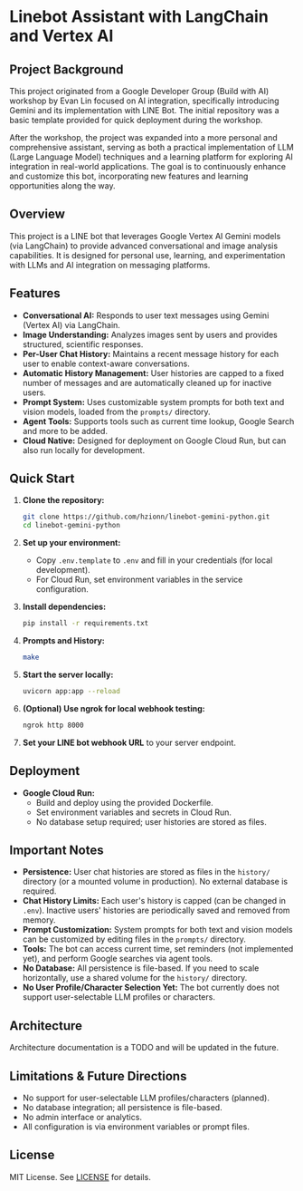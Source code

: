 # Linebot Assistant with LangChain and Vertex AI

## Project Background

This project originated from a Google Developer Group (Build with AI) workshop by Evan Lin focused on AI integration, specifically introducing Gemini and its implementation with LINE Bot. The initial repository was a basic template provided for quick deployment during the workshop.

After the workshop, the project was expanded into a more personal and comprehensive assistant, serving as both a practical implementation of LLM (Large Language Model) techniques and a learning platform for exploring AI integration in real-world applications. The goal is to continuously enhance and customize this bot, incorporating new features and learning opportunities along the way.

## Overview

This project is a LINE bot that leverages Google Vertex AI Gemini models (via LangChain) to provide advanced conversational and image analysis capabilities. It is designed for personal use, learning, and experimentation with LLMs and AI integration on messaging platforms.

## Features

- **Conversational AI:** Responds to user text messages using Gemini (Vertex AI) via LangChain.
- **Image Understanding:** Analyzes images sent by users and provides structured, scientific responses.
- **Per-User Chat History:** Maintains a recent message history for each user to enable context-aware conversations.
- **Automatic History Management:** User histories are capped to a fixed number of messages and are automatically cleaned up for inactive users.
- **Prompt System:** Uses customizable system prompts for both text and vision models, loaded from the `prompts/` directory.
- **Agent Tools:** Supports tools such as current time lookup, Google Search and more to be added.
- **Cloud Native:** Designed for deployment on Google Cloud Run, but can also run locally for development.

## Quick Start

1. **Clone the repository:**

   ```bash
   git clone https://github.com/hzionn/linebot-gemini-python.git
   cd linebot-gemini-python
   ```

2. **Set up your environment:**
   - Copy `.env.template` to `.env` and fill in your credentials (for local development).
   - For Cloud Run, set environment variables in the service configuration.

3. **Install dependencies:**

   ```bash
   pip install -r requirements.txt
   ```

4. **Prompts and History:**

   ```bash
   make
   ```

5. **Start the server locally:**

   ```bash
   uvicorn app:app --reload
   ```

6. **(Optional) Use ngrok for local webhook testing:**

   ```bash
   ngrok http 8000
   ```

7. **Set your LINE bot webhook URL** to your server endpoint.

## Deployment

- **Google Cloud Run:**
  - Build and deploy using the provided Dockerfile.
  - Set environment variables and secrets in Cloud Run.
  - No database setup required; user histories are stored as files.

## Important Notes

- **Persistence:** User chat histories are stored as files in the `history/` directory (or a mounted volume in production). No external database is required.
- **Chat History Limits:** Each user's history is capped (can be changed in `.env`). Inactive users' histories are periodically saved and removed from memory.
- **Prompt Customization:** System prompts for both text and vision models can be customized by editing files in the `prompts/` directory.
- **Tools:** The bot can access current time, set reminders (not implemented yet), and perform Google searches via agent tools.
- **No Database:** All persistence is file-based. If you need to scale horizontally, use a shared volume for the `history/` directory.
- **No User Profile/Character Selection Yet:** The bot currently does not support user-selectable LLM profiles or characters.

## Architecture

Architecture documentation is a TODO and will be updated in the future.

## Limitations & Future Directions

- No support for user-selectable LLM profiles/characters (planned).
- No database integration; all persistence is file-based.
- No admin interface or analytics.
- All configuration is via environment variables or prompt files.

## License

MIT License. See [LICENSE](LICENSE) for details.
